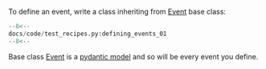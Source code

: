 To define an event, write a class inheriting from [Event](../reference/event.md) base class:

```python
--8<--
docs/code/test_recipes.py:defining_events_01
--8<--
```

Base class [Event](../reference/event.md) is a [pydantic model](https://docs.pydantic.dev/latest/api/base_model/) and so will be every event you define.
